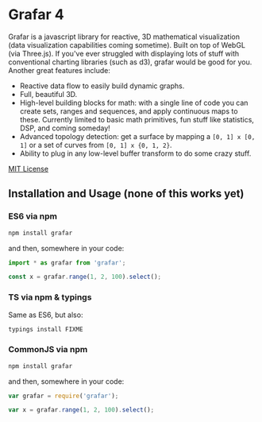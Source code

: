# Grafar 4

Grafar is a javascript library for reactive, 3D mathematical visualization (data
visualization capabilities coming sometime). Built on top of WebGL (via Three.js).
If you've ever struggled with displaying lots of stuff with conventional charting
libraries (such as d3), grafar would be good for you. Another great features include:

- Reactive data flow to easily build dynamic graphs.
- Full, beautiful 3D.
- High-level building blocks for math: with a single line of code you can create
sets, ranges and sequences, and apply continuous maps to these. Currently limited
to basic math primitives, fun stuff like statistics, DSP,  and  coming someday!
- Advanced topology detection: get a surface by mapping a `[0, 1] x [0, 1]` or a
set of curves from `[0, 1] x {0, 1, 2}`.
- Ability to plug in any low-level buffer transform to do some crazy stuff.

[MIT License](LICENSE.txt)

## Installation and Usage (none of this works yet)

### ES6 via npm

```sh
npm install grafar
```

and then, somewhere in your code:

```js
import * as grafar from 'grafar';

const x = grafar.range(1, 2, 100).select();
```

### TS via npm & typings

Same as ES6, but also:

``` sh
typings install FIXME
```

### CommonJS via npm

```sh
npm install grafar
```

and then, somewhere in your code:

```js
var grafar = require('grafar');

var x = grafar.range(1, 2, 100).select();
```

### <script> tag (not cool)

Download the distro, then include it into your HTML and use normally.

```html
<script src='/path/to/grafar.js'></script>
```

## Goals

- Repair npm package.
- Examples.
- Have more generators: random numbers, basic signals.
- Data-based generators: from CSV, JSON, js objects.
- Advanced transforms (reduce-like) with no forward-declaration of size and possible topology mutation.
- GPGPU transforms and generators with custom shaders.

## Building from source

1. Checkout latest stable release: `git clone git@github.com:thoughtspile/Grafar.git`.
2. Install npm dependencies and typings: `npm run prepare`.
3. Have fun with my poor selection of npm scripts (`npm run <script name>`), ignore the warnings:
  - `dev`: build into `/build/grafar.js` and watch. No server, no live-reloading.
  - `build`: build ES5 into `/build/grafar.js`.
Both scripts output a single file that works with ES6 modules, `require` and exports
global `grafar` when included into HTML.
4. No automatic tests yet (and not in any priority), so do occasionally check
the examples (in `/examples`) to see if they still work.

If you develop in atom, you would enjoy `atom-typescript`. If you develop in
something else, find a package yourself, I really don't know.
